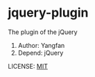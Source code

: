 # jquery-plugin
The plugin of the jQuery

1. Author: Yangfan
1. Depend: jQuery


LICENSE: [MIT](https://choosealicense.com/licenses/mit)
